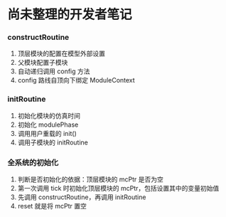 # 尚未整理的开发者笔记

### constructRoutine

1. 顶层模块的配置在模型外部设置
2. 父模块配置子模块
3. 自动递归调用 config 方法
4. config 路线自顶向下绑定 ModuleContext

### initRoutine

1. 初始化模块的仿真时间
2. 初始化 modulePhase
3. 调用用户重载的 init()
4. 调用子模块的 initRoutine

### 全系统的初始化

1. 判断是否初始化的依据：顶层模块的 mcPtr 是否为空
2. 第一次调用 tick 时初始化顶层模块的 mcPtr，包括设置其中的变量初始值
3. 先调用 constructRoutine，再调用 initRoutine
4. reset 就是将 mcPtr 置空
